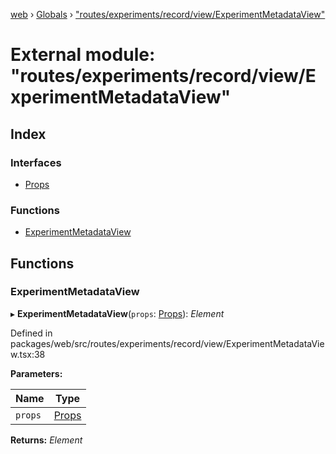 [web](../README.md) › [Globals](../globals.md) › ["routes/experiments/record/view/ExperimentMetadataView"](_routes_experiments_record_view_experimentmetadataview_.md)

# External module: "routes/experiments/record/view/ExperimentMetadataView"

## Index

### Interfaces

* [Props](../interfaces/_routes_experiments_record_view_experimentmetadataview_.props.md)

### Functions

* [ExperimentMetadataView](_routes_experiments_record_view_experimentmetadataview_.md#experimentmetadataview)

## Functions

###  ExperimentMetadataView

▸ **ExperimentMetadataView**(`props`: [Props](../interfaces/_routes_experiment_dashboard_cagesessiontable_.props.md)): *Element*

Defined in packages/web/src/routes/experiments/record/view/ExperimentMetadataView.tsx:38

**Parameters:**

Name | Type |
------ | ------ |
`props` | [Props](../interfaces/_routes_experiment_dashboard_cagesessiontable_.props.md) |

**Returns:** *Element*
